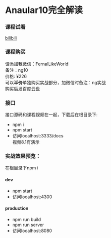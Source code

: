 # Anaular10完全解读

### 课程试看
[bilibili]()

### 课程购买
请添加我微信：FernalLikeWorld <br>
备注：ng10 <br>
价格: ¥226 <br>
可以**半价**单独购买实战部分，加微信时备注：ng实战 <br>
购买后发百度云盘

### 接口
接口源码和课程视频在一起，下载后在根目录下: <br/>
- npm i
- npm start
- 访问localhost:3333/docs <br>
视频8.1有演示

### 实战效果预览：
在根目录下npm i

#### dev
- npm start
- 访问localhost:4300

#### production
- npm run build
- npm run server
- 访问localhost:8080
